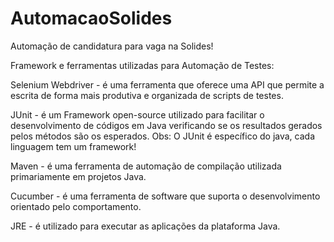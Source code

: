 # AutomacaoSolides
Automação de candidatura para vaga na Solides!


Framework e ferramentas utilizadas para Automação de Testes:

Selenium Webdriver - é uma ferramenta que oferece uma API que permite a escrita de forma mais produtiva e organizada de scripts de testes.

JUnit - é um Framework open-source utilizado para facilitar o desenvolvimento de códigos em Java verificando se os resultados gerados pelos métodos são os esperados. Obs: O JUnit é específico do java, cada linguagem tem um framework!

Maven - é uma ferramenta de automação de compilação utilizada primariamente em projetos Java.

Cucumber - é uma ferramenta de software que suporta o desenvolvimento orientado pelo comportamento.

JRE - é utilizado para executar as aplicações da plataforma Java.
